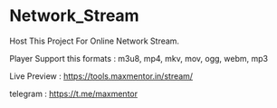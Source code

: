 # Network_Stream

Host This Project For Online Network Stream.

Player Support this formats : m3u8, mp4, mkv, mov, ogg, webm, mp3

Live Preview : https://tools.maxmentor.in/stream/

telegram : https://t.me/maxmentor
